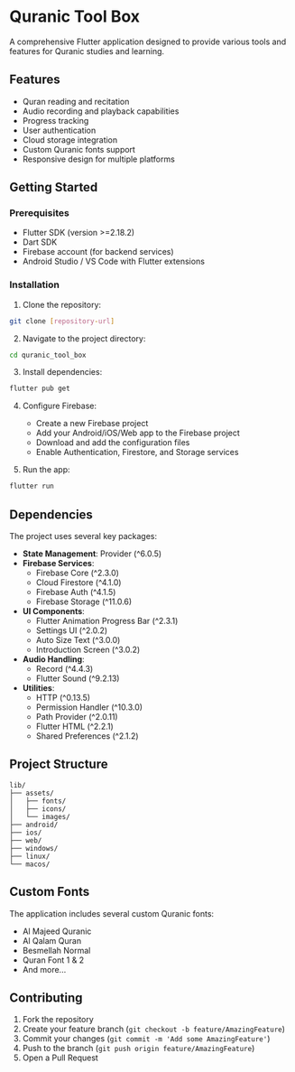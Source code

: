 # Quranic Tool Box

A comprehensive Flutter application designed to provide various tools and features for Quranic studies and learning.

## Features

-   Quran reading and recitation
-   Audio recording and playback capabilities
-   Progress tracking
-   User authentication
-   Cloud storage integration
-   Custom Quranic fonts support
-   Responsive design for multiple platforms

## Getting Started

### Prerequisites

-   Flutter SDK (version >=2.18.2)
-   Dart SDK
-   Firebase account (for backend services)
-   Android Studio / VS Code with Flutter extensions

### Installation

1. Clone the repository:

```bash
git clone [repository-url]
```

2. Navigate to the project directory:

```bash
cd quranic_tool_box
```

3. Install dependencies:

```bash
flutter pub get
```

4. Configure Firebase:

    - Create a new Firebase project
    - Add your Android/iOS/Web app to the Firebase project
    - Download and add the configuration files
    - Enable Authentication, Firestore, and Storage services

5. Run the app:

```bash
flutter run
```

## Dependencies

The project uses several key packages:

-   **State Management**: Provider (^6.0.5)
-   **Firebase Services**:
    -   Firebase Core (^2.3.0)
    -   Cloud Firestore (^4.1.0)
    -   Firebase Auth (^4.1.5)
    -   Firebase Storage (^11.0.6)
-   **UI Components**:
    -   Flutter Animation Progress Bar (^2.3.1)
    -   Settings UI (^2.0.2)
    -   Auto Size Text (^3.0.0)
    -   Introduction Screen (^3.0.2)
-   **Audio Handling**:
    -   Record (^4.4.3)
    -   Flutter Sound (^9.2.13)
-   **Utilities**:
    -   HTTP (^0.13.5)
    -   Permission Handler (^10.3.0)
    -   Path Provider (^2.0.11)
    -   Flutter HTML (^2.2.1)
    -   Shared Preferences (^2.1.2)

## Project Structure

```
lib/
├── assets/
│   ├── fonts/
│   ├── icons/
│   └── images/
├── android/
├── ios/
├── web/
├── windows/
├── linux/
└── macos/
```

## Custom Fonts

The application includes several custom Quranic fonts:

-   Al Majeed Quranic
-   Al Qalam Quran
-   Besmellah Normal
-   Quran Font 1 & 2
-   And more...

## Contributing

1. Fork the repository
2. Create your feature branch (`git checkout -b feature/AmazingFeature`)
3. Commit your changes (`git commit -m 'Add some AmazingFeature'`)
4. Push to the branch (`git push origin feature/AmazingFeature`)
5. Open a Pull Request
